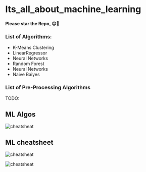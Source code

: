# Its_all_about_machine_learning

#### Please star the Repo, 😊🙏

### List of Algorithms:
- K-Means Clustering
- LinearRegressor
- Neural Networks
- Random Forest
- Neural Networks
- Naive Baiyes

### List of Pre-Processing Algorithms
TODO:

## ML Algos
![cheatsheat](./assets/algos.png)

## ML cheatsheet
![cheatsheat](./assets/cheatsheet.jpg)

![cheatsheat](https://github.com/somiljain7/Its_all_about_machine_learning/blob/master/assets/Py%20and%20R%20cheatsheet.jpg)



